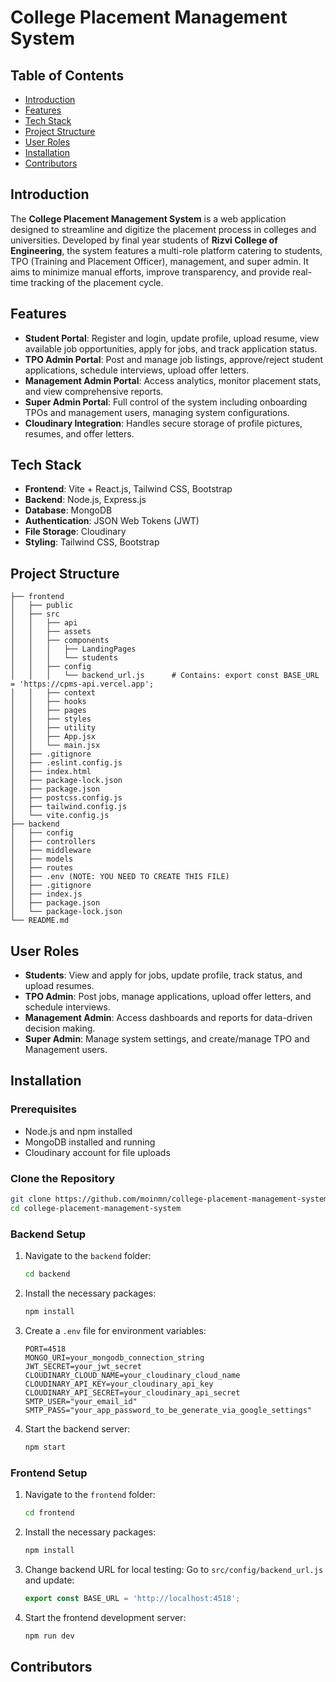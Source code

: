 # College Placement Management System

## Table of Contents
- [Introduction](#introduction)
- [Features](#features)
- [Tech Stack](#tech-stack)
- [Project Structure](#project-structure)
- [User Roles](#user-roles)
- [Installation](#installation)
- [Contributors](#contributors)

## Introduction
The **College Placement Management System** is a web application designed to streamline and digitize the placement process in colleges and universities. Developed by final year students of **Rizvi College of Engineering**, the system features a multi-role platform catering to students, TPO (Training and Placement Officer), management, and super admin. It aims to minimize manual efforts, improve transparency, and provide real-time tracking of the placement cycle.

## Features
- **Student Portal**: Register and login, update profile, upload resume, view available job opportunities, apply for jobs, and track application status.
- **TPO Admin Portal**: Post and manage job listings, approve/reject student applications, schedule interviews, upload offer letters.
- **Management Admin Portal**: Access analytics, monitor placement stats, and view comprehensive reports.
- **Super Admin Portal**: Full control of the system including onboarding TPOs and management users, managing system configurations.
- **Cloudinary Integration**: Handles secure storage of profile pictures, resumes, and offer letters.

## Tech Stack
- **Frontend**: Vite + React.js, Tailwind CSS, Bootstrap
- **Backend**: Node.js, Express.js
- **Database**: MongoDB
- **Authentication**: JSON Web Tokens (JWT)
- **File Storage**: Cloudinary
- **Styling**: Tailwind CSS, Bootstrap

## Project Structure
```plaintext
├── frontend
│   ├── public
│   ├── src
│   │   ├── api
│   │   ├── assets
│   │   ├── components
│   │   │   ├── LandingPages
│   │   │   └── students
│   │   ├── config
│   │   │   └── backend_url.js      # Contains: export const BASE_URL = 'https://cpms-api.vercel.app';
│   │   ├── context
│   │   ├── hooks
│   │   ├── pages
│   │   ├── styles
│   │   ├── utility
│   │   ├── App.jsx
│   │   └── main.jsx
│   ├── .gitignore
│   ├── .eslint.config.js
│   ├── index.html
│   ├── package-lock.json
│   ├── package.json
│   ├── postcss.config.js
│   ├── tailwind.config.js
│   └── vite.config.js
├── backend
│   ├── config
│   ├── controllers
│   ├── middleware
│   ├── models
│   ├── routes
│   ├── .env (NOTE: YOU NEED TO CREATE THIS FILE)
│   ├── .gitignore
│   ├── index.js
│   ├── package.json
│   └── package-lock.json
└── README.md
```

## User Roles
- **Students**: View and apply for jobs, update profile, track status, and upload resumes.
- **TPO Admin**: Post jobs, manage applications, upload offer letters, and schedule interviews.
- **Management Admin**: Access dashboards and reports for data-driven decision making.
- **Super Admin**: Manage system settings, and create/manage TPO and Management users.

## Installation

### Prerequisites
- Node.js and npm installed
- MongoDB installed and running
- Cloudinary account for file uploads

### Clone the Repository
```bash
git clone https://github.com/moinmn/college-placement-management-system.git
cd college-placement-management-system
```

### Backend Setup
1. Navigate to the `backend` folder:
   ```bash
   cd backend
   ```
2. Install the necessary packages:
   ```bash
   npm install
   ```
3. Create a `.env` file for environment variables:
   ```env
   PORT=4518
   MONGO_URI=your_mongodb_connection_string
   JWT_SECRET=your_jwt_secret
   CLOUDINARY_CLOUD_NAME=your_cloudinary_cloud_name
   CLOUDINARY_API_KEY=your_cloudinary_api_key
   CLOUDINARY_API_SECRET=your_cloudinary_api_secret
   SMTP_USER="your_email_id"
   SMTP_PASS="your_app_password_to_be_generate_via_google_settings"
   ```
4. Start the backend server:
   ```bash
   npm start
   ```

### Frontend Setup
1. Navigate to the `frontend` folder:
   ```bash
   cd frontend
   ```
2. Install the necessary packages:
   ```bash
   npm install
   ```
3. Change backend URL for local testing:
   Go to `src/config/backend_url.js` and update:
   ```js
   export const BASE_URL = 'http://localhost:4518';
   ```
4. Start the frontend development server:
   ```bash
   npm run dev
   ```

## Contributors


